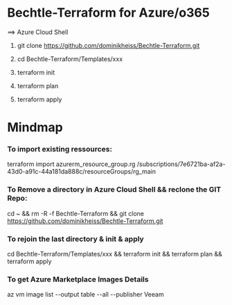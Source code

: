 # Bechtle-Terraform for Azure/o365

==> Azure Cloud Shell

1. git clone https://github.com/dominikheiss/Bechtle-Terraform.git

2. cd Bechtle-Terraform/Templates/xxx

3. terraform init

4. terraform plan

5. terraform apply










# Mindmap

### To import existing ressources:

terraform import azurerm_resource_group.rg /subscriptions/7e6721ba-af2a-43d0-a91c-44a181da888c/resourceGroups/rg_main



### To Remove a directory in Azure Cloud Shell && reclone the GIT Repo:

cd ~ && rm -R -f  Bechtle-Terraform && git clone https://github.com/dominikheiss/Bechtle-Terraform.git



### To rejoin the last directory & init & apply

cd Bechtle-Terraform/Templates/xxx && terraform init && terraform plan && terraform apply



### To get Azure Marketplace Images Details

az vm image list --output table --all --publisher Veeam
